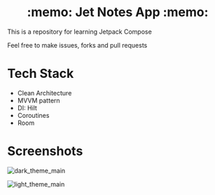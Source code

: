<h1 align="center">
  :memo: Jet Notes App :memo:
</h1>

This is a repository for learning Jetpack Compose

Feel free to make issues, forks and pull requests

# Tech Stack
- Clean Architecture
- MVVM pattern
- DI: Hilt
- Coroutines
- Room

# Screenshots
![dark_theme_main](https://github.com/VladShurakov/JetNotesApp/assets/117427146/edbd3f06-ad59-47bc-8f07-ffb6292e1c80.png#gh-dark-mode-only)

![light_theme_main](https://github.com/VladShurakov/JetNotesApp/assets/117427146/ea1fe489-2e6f-4e47-88a8-19bb816956eb.png#gh-light-mode-only)
